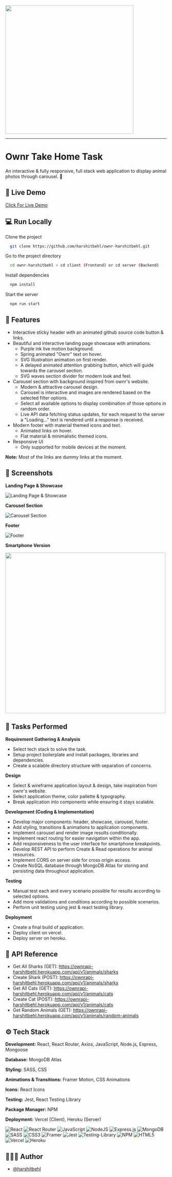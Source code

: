 <img src="https://dka575ofm4ao0.cloudfront.net/pages-transactional_logos/retina/139427/ownr-logo-stp.png" width="400" />

---

# Ownr Take Home Task

An interactive & fully responsive, full stack web application to display animal photos through carousel. 🚀

## 🔗 Live Demo

[Click For Live Demo](https://ownr-harshitbehl.vercel.app)

## 💻 Run Locally

Clone the project

```bash
  git clone https://github.com/harshitbehl/ownr-harshitbehl.git
```

Go to the project directory

```bash
  cd ownr-harshitbehl > cd client (Frontend) or cd server (Backend)
```

Install dependencies

```bash
  npm install
```

Start the server

```bash
  npm run start
```

## 🔖 Features

- Interactive sticky header with an animated github source code button & links.
- Beautiful and interactive landing page showcase with animations.
  - Purple ink live motion background.
  - Spring animated "Ownr" text on hover.
  - SVG Illustration animation on first render.
  - A delayed animated attention grabbing button, which will guide towards the carousel section.
  - SVG waves section divider for modern look and feel.
- Carousel section with background inspired from ownr's website.
  - Modern & attractive carousel design.
  - Carousel is interactive and images are rendered based on the selected filter options.
  - Select all available options to display combination of those options in random order.
  - Live API data fetching status updates, for each request to the server a "Loading..." text is rendered until a response is received.
- Modern footer with material themed icons and text.
  - Animated links on hover.
  - Flat material & minimalistic themed icons.
- Responsive UI
  - Only supported for mobile devices at the moment.

**Note:** Most of the links are dummy links at the moment.

## 📸 Screenshots

**Landing Page & Showcase**

![Landing Page & Showcase](/assets/readmeImages/landingPage.png)

**Carousel Section**

![Carousel Section](/assets/readmeImages/carouselSection.png)

**Footer**

![Footer](/assets/readmeImages/footer.png)

**Smartphone Version**

<img src="/assets/readmeImages/phoneVersion.png" height="500"/>

## 📌 Tasks Performed

**Requirement Gathering & Analysis**

- Select tech stack to solve the task.
- Setup project boilerplate and install packages, libraries and dependencies.
- Create a scalable directory structure with separation of concerns.

**Design**

- Select & wireframe application layout & design, take inspiration from ownr's website.
- Select application theme, color pallette & typography.
- Break application into components while ensuring it stays scalable.

**Development (Coding & Implementation)**

- Develop major components: header, showcase, carousel, footer.
- Add styling, transitions & animations to application components.
- Implement carousel and render image results conditionally.
- Implement react routing for easier navigation within the app.
- Add responsiveness to the user interface for smartphone breakpoints.
- Develop REST API to perform Create & Read operations for animal resources.
- Implement CORS on server side for cross origin access.
- Create NoSQL database through MongoDB Atlas for storing and persisting data throughout application.

**Testing**

- Manual test each and every scenario possible for results according to selected options.
- Add more validations and conditions according to possible scenarios.
- Perform unit testing using jest & react testing library.

**Deployment**

- Create a final build of application.
- Deploy client on vercel.
- Deploy server on heroku.

## 🚀 API Reference

- Get All Sharks (GET): https://ownrapi-harshitbehl.herokuapp.com/api/v1/animals/sharks
- Create Shark (POST): https://ownrapi-harshitbehl.herokuapp.com/api/v1/animals/sharks
- Get All Cats (GET): https://ownrapi-harshitbehl.herokuapp.com/api/v1/animals/cats
- Create Cat (POST): https://ownrapi-harshitbehl.herokuapp.com/api/v1/animals/cats
- Get Random Animals (GET): https://ownrapi-harshitbehl.herokuapp.com/api/v1/animals/random-animals

## ⚙️ Tech Stack

**Development:** React, React Router, Axios, JavaScript, Node.js, Express, Mongoose

**Database:** MongoDB Atlas

**Styling:** SASS, CSS

**Animations & Transitions:** Framer Motion, CSS Animations

**Icons:** React Icons

**Testing:** Jest, React Testing Library

**Package Manager:** NPM

**Deployment:** Vercel (Client), Heroku (Server)

![React](https://img.shields.io/badge/react-%2320232a.svg?style=for-the-badge&logo=react&logoColor=%2361DAFB)
![React Router](https://img.shields.io/badge/React_Router-CA4245?style=for-the-badge&logo=react-router&logoColor=white)
![JavaScript](https://img.shields.io/badge/javascript-%23323330.svg?style=for-the-badge&logo=javascript&logoColor=%23F7DF1E)
![NodeJS](https://img.shields.io/badge/node.js-6DA55F?style=for-the-badge&logo=node.js&logoColor=white)
![Express.js](https://img.shields.io/badge/express.js-%23404d59.svg?style=for-the-badge&logo=express&logoColor=%2361DAFB)
![MongoDB](https://img.shields.io/badge/MongoDB-%234ea94b.svg?style=for-the-badge&logo=mongodb&logoColor=white)
![SASS](https://img.shields.io/badge/SASS-hotpink.svg?style=for-the-badge&logo=SASS&logoColor=white)
![CSS3](https://img.shields.io/badge/css3-%231572B6.svg?style=for-the-badge&logo=css3&logoColor=white)
![Framer](https://img.shields.io/badge/Framer-black?style=for-the-badge&logo=framer&logoColor=blue)
![Jest](https://img.shields.io/badge/-jest-%23C21325?style=for-the-badge&logo=jest&logoColor=white)
![Testing-Library](https://img.shields.io/badge/-TestingLibrary-%23E33332?style=for-the-badge&logo=testing-library&logoColor=white)
![NPM](https://img.shields.io/badge/NPM-%23000000.svg?style=for-the-badge&logo=npm&logoColor=white)
![HTML5](https://img.shields.io/badge/html5-%23E34F26.svg?style=for-the-badge&logo=html5&logoColor=white)
![Vercel](https://img.shields.io/badge/vercel-%23000000.svg?style=for-the-badge&logo=vercel&logoColor=white)
![Heroku](https://img.shields.io/badge/heroku-%23430098.svg?style=for-the-badge&logo=heroku&logoColor=white)

## 👨🏽‍💻 Author

- [@harshitbehl](https://github.com/harshitbehl)
